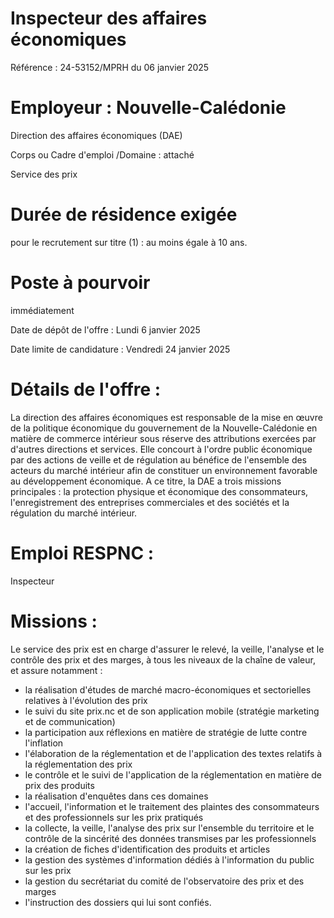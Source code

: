 # Inspecteur des affaires économiques

Référence : 24-53152/MPRH du 06 janvier 2025

# Employeur : Nouvelle-Calédonie

Direction des affaires économiques (DAE)

Corps ou Cadre d'emploi /Domaine : attaché

Service des prix

# Durée de résidence exigée

pour le recrutement sur titre (1) : au moins égale à 10 ans.

# Poste à pourvoir

immédiatement

Date de dépôt de l'offre : Lundi 6 janvier 2025

Date limite de candidature : Vendredi 24 janvier 2025

# Détails de l'offre :

La direction des affaires économiques est responsable de la mise en œuvre de la politique économique du gouvernement de la Nouvelle-Calédonie en matière de commerce intérieur sous réserve des attributions exercées par d'autres directions et services. Elle concourt à l'ordre public économique par des actions de veille et de régulation au bénéfice de l'ensemble des acteurs du marché intérieur afin de constituer un environnement favorable au développement économique. A ce titre, la DAE a trois missions principales : la protection physique et économique des consommateurs, l'enregistrement des entreprises commerciales et des sociétés et la régulation du marché intérieur.

# Emploi RESPNC :

Inspecteur

# Missions :

Le service des prix est en charge d'assurer le relevé, la veille, l'analyse et le contrôle des prix et des marges, à tous les niveaux de la chaîne de valeur, et assure notamment :

- la réalisation d'études de marché macro-économiques et sectorielles relatives à l'évolution des prix
- le suivi du site prix.nc et de son application mobile (stratégie marketing et de communication)
- la participation aux réflexions en matière de stratégie de lutte contre l'inflation
- l'élaboration de la réglementation et de l'application des textes relatifs à la réglementation des prix
- le contrôle et le suivi de l'application de la réglementation en matière de prix des produits
- la réalisation d'enquêtes dans ces domaines
- l'accueil, l'information et le traitement des plaintes des consommateurs et des professionnels sur les prix pratiqués
- la collecte, la veille, l'analyse des prix sur l'ensemble du territoire et le contrôle de la sincérité des données transmises par les professionnels
- la création de fiches d'identification des produits et articles
- la gestion des systèmes d'information dédiés à l'information du public sur les prix
- la gestion du secrétariat du comité de l'observatoire des prix et des marges
- l'instruction des dossiers qui lui sont confiés.